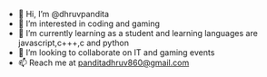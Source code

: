 - 👋 Hi, I’m @dhruvpandita
- 👀 I’m interested in coding and gaming
- 🌱 I’m currently learning as a student and learning languages are javascript,c+++,c and python
- 💞️ I’m looking to collaborate on IT and gaming events
- 📫 Reach me at panditadhruv860@gmail.com

<!---
dhruvpandita/dhruvpandita is a ✨ special ✨ repository because its `README.md` (this file) appears on your GitHub profile.
You can click the Preview link to take a look at your changes.
--->
